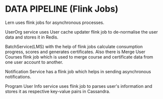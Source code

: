 # DATA PIPELINE (Flink Jobs)

Lern uses flink jobs for asynchronous processes.&#x20;

UserOrg service uses User cache updater flink job to de-normalise the user data and stores it in Redis.

BatchService(LMS) with the help of flink jobs calculate consumption progress, scores and generates certificates. Also there is Merge User Courses flink job which is used to merge course and certificate data from one user account to another.

Notification Service has a flink job which helps in sending asynchronous notifications.

Program User Info service uses flink job to parses user's information and stores it as respective key-value pairs in Cassandra.
